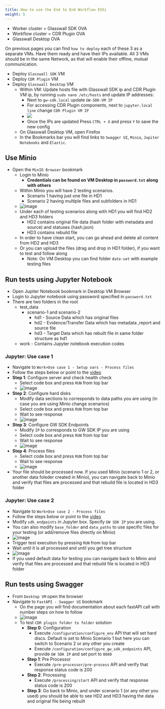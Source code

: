 ```yaml
---
title: How to use the End to End Workflow ESXi
weight: 5
---
```


- Worker cluster = Glasswall SDK OVA
- Workflow cluster = CDR Plugin OVA
- Glasswall Desktop OVA

On previous pages you can find `how to deploy` each of these 3 as a separate VMs.
Have them ready and have their IPs available.
All 3 VMs should be in the same Network, as that will enable their offline, mutual communication.

- Deploy `Glasswall SDK` VM
- Deploy `CDR Plugin` VM
- Deploy `Glasswall Desktop` VM
   - Within VM: Update hosts file with Glasswall SDK ip and CDR Plugin VM ip, by running `sudo nano /etc/hosts` and update IP addresses:
      - Next to `gw-sdk.local` update `GW-SDK-VM IP`
      - For accessing CDR Plugin components, next to `jupyter.local line` change `CDR Plugin VM IP`
      - ![](https://github.com/filetrust/cdr-plugin-folder-to-folder/blob/main/img/2021-04-09_14h21_58.png)
      - Once the IPs are updated Press `CTRL + X` and press `Y` to save the new config
   - On Glasswall Desktop VM, open Firefox
   - In the Bookmarks bar you will find links to `Swagger UI`, `Minio`, `Jupiter Notebooks` and `Elastic`.

## Use Minio

- Open the `MinIO Browser` bookmark
   - Login to Minio
      - **Credentials can be found on VM Desktop in `password.txt` along with others**
   - Within Minio you will have 2 testing scenarios.
       - Scenario 1 having just one file in HD1
       - Scenario 2 having multiple files and subfolders in HD1
   - ![image](https://user-images.githubusercontent.com/70108899/114287415-e983c200-9a66-11eb-91da-843097de1f7e.png)
   - Under each of testing scenarios along with HD1 you will find HD2 and HD3 folders
       - HD2 contains original file data (hash folder with metadata and source) and statuses (hash.json)
       - HD3 contains rebuild file
   - In order to have clean start, you can go ahead and delete all content from HD2 and HD3
   - Or you can upload the files (drag and drop in HD1 folder), if you want to test and follow along
      - Note: On VM Desktop you can find folder `date-set` with example testing files

## Run tests using Jupyter Notebook

- Open Jupiter Notebook bookmark in Desktop VM Browser
- Login to Jupyter notebook using password specified in `password.txt`
- There are two folders in the root
    - test_data
        - scenario-1 and scenario-2
            - hd1   -   Source Data which has original files
            - hd2   -   Evidence/Transfer Data which has metadata ,report and source file
            - hd3   -   Target Data which has rebuilt file in same folder structure as hd1
    - work - Contains Jupyter notebook execution codes

### Jupyter: Use case 1
- Navigate to `Work>Use case 1 - Setup vars - Process files`
- Follow the steps below or point to the [video](https://www.youtube.com/watch?v=C6nGHd6DbgY&ab_channel=GlasswallEngineering)
- **Step 1**: Configure server and check health check
   - Select code box and press `RUN` from top bar
   - ![image](https://user-images.githubusercontent.com/70108899/114384387-ed126880-9b8e-11eb-911c-b28376b0fca3.png)
- **Step 2**: Configure hard disks
   - Modify data sections to corresponds to data paths you are using (in case you are using Minio change scenarios)
   - Select code box and press `RUN` from top bar
   - Wait to see response
   - ![image](https://user-images.githubusercontent.com/70108899/114384604-382c7b80-9b8f-11eb-97bd-d66760015437.png)
- **Step 3**: Configure GW SDK Endpoints
   - Modify `IP` to corresponds to GW SDK IP you are using
   - Select code box and press `RUN` from top bar
   - Wait to see response
   - ![image](https://user-images.githubusercontent.com/70108899/114384758-6f9b2800-9b8f-11eb-9977-392c20ecf7bb.png)
- **Step 4**: Process files
   - Select code box and press `RUN` from top bar
   - Wait to see response
   - ![image](https://user-images.githubusercontent.com/70108899/114384851-8d688d00-9b8f-11eb-9ac3-86dc517f7f5e.png)
- Your file should be processed now. If you used Minio (scenario 1 or 2, or another data foleder created in Minio), you can navigate back to Minio and verify that files are processed and that rebuild file is located in HD3 folder
 
### Jupyter: Use case 2

- Navigate to `Work>Use case 2 - Process files`
- Follow the steps below or point to the [video](https://www.youtube.com/watch?v=VVLtm7BAK9A)
- Modify `sdk_endpoints` in Jupyter box. Specify `GW SDK IP` you are using.
- You can also modify `base_folder` and  `data_paths` to use specific files for your testing (or add/remove files directly on Minio)
- ![image](https://user-images.githubusercontent.com/70108899/114375743-470e3080-9b85-11eb-9fed-121fe481cd85.png)
- Trigger test execution by pressing `RUN` from top bar
- Wait until it is all processed and until you get tree structure 
- ![image](https://user-images.githubusercontent.com/70108899/114376283-c6036900-9b85-11eb-9560-d5ac0ac85a4e.png)
- If you used default data for testing you can navigate back to Minio and verify that files are processed and that rebuild file is located in HD3 folder

## Run tests using Swagger

- From `Desktop VM` open the browser
- Navigate to `FastAPI - Swagger UI` bookmark
   - On the page you will find documentation about each fastAPI call with number steps on how to follow
   - ![image](https://user-images.githubusercontent.com/70108899/114287519-b7269480-9a67-11eb-82a1-d8e7f4bd57a1.png)
   - To test `CDR plugin folder to folder` solution
       - **Step 0**: Configuration
          - Execute `/configuration/configure_env` API that will set hard discs. Default is set to Minio Scenario 1 but here you can switch to Scenario 2 or any other you create
          - Execute `/configuration/configure_gw_sdk_endpoints` API, provide `GW SDK IP` and set port to `8080`
       - **Step 1**: Pre Processor
          - Execute `/pre-processor/pre-process` API and verify that response status code is 200
       - **Step 2**: Processing
          - Execute `/processing/start` API and verify that response status code is 200
       - **Step 3**: Go back to Minio, and under scenario 1 (or any other you used) you should be able to see HD2 and HD3 having the data and original file being rebuilt
